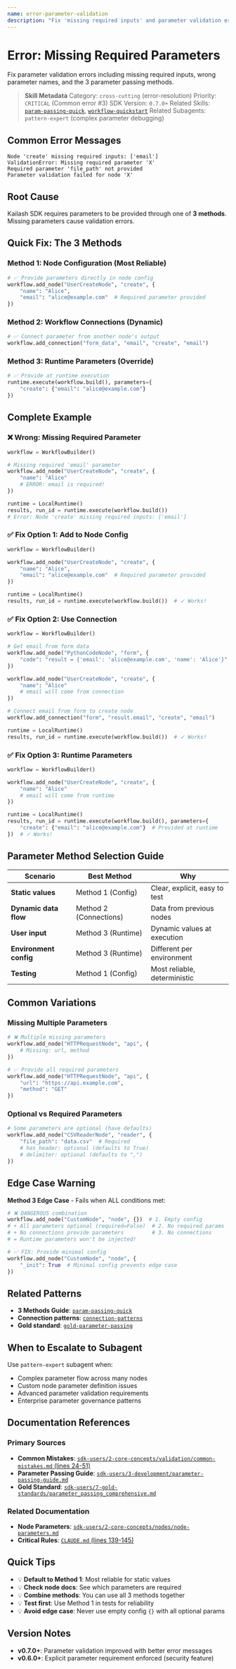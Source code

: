 ```yaml
---
name: error-parameter-validation
description: "Fix 'missing required inputs' and parameter validation errors in Kailash workflows. Use when encountering 'Node missing required inputs', 'parameter validation failed', 'required parameter not provided', or parameter-related errors."
---
```


# Error: Missing Required Parameters

Fix parameter validation errors including missing required inputs, wrong parameter names, and the 3 parameter passing methods.

> **Skill Metadata**
> Category: `cross-cutting` (error-resolution)
> Priority: `CRITICAL` (Common error #3)
> SDK Version: `0.7.0+`
> Related Skills: [`param-passing-quick`](../../01-core-sdk/param-passing-quick.md), [`workflow-quickstart`](../../01-core-sdk/workflow-quickstart.md)
> Related Subagents: `pattern-expert` (complex parameter debugging)

## Common Error Messages

```
Node 'create' missing required inputs: ['email']
ValidationError: Missing required parameter 'X'
Required parameter 'file_path' not provided
Parameter validation failed for node 'X'
```

## Root Cause

Kailash SDK requires parameters to be provided through one of **3 methods**. Missing parameters cause validation errors.

## Quick Fix: The 3 Methods

### Method 1: Node Configuration (Most Reliable)
```python
# ✅ Provide parameters directly in node config
workflow.add_node("UserCreateNode", "create", {
    "name": "Alice",
    "email": "alice@example.com"  # Required parameter provided
})
```

### Method 2: Workflow Connections (Dynamic)
```python
# ✅ Connect parameter from another node's output
workflow.add_connection("form_data", "email", "create", "email")
```

### Method 3: Runtime Parameters (Override)
```python
# ✅ Provide at runtime execution
runtime.execute(workflow.build(), parameters={
    "create": {"email": "alice@example.com"}
})
```

## Complete Example

### ❌ Wrong: Missing Required Parameter
```python
workflow = WorkflowBuilder()

# Missing required 'email' parameter
workflow.add_node("UserCreateNode", "create", {
    "name": "Alice"
    # ERROR: email is required!
})

runtime = LocalRuntime()
results, run_id = runtime.execute(workflow.build())
# Error: Node 'create' missing required inputs: ['email']
```

### ✅ Fix Option 1: Add to Node Config
```python
workflow = WorkflowBuilder()

workflow.add_node("UserCreateNode", "create", {
    "name": "Alice",
    "email": "alice@example.com"  # Required parameter provided
})

runtime = LocalRuntime()
results, run_id = runtime.execute(workflow.build())  # ✓ Works!
```

### ✅ Fix Option 2: Use Connection
```python
workflow = WorkflowBuilder()

# Get email from form data
workflow.add_node("PythonCodeNode", "form", {
    "code": "result = {'email': 'alice@example.com', 'name': 'Alice'}"
})

workflow.add_node("UserCreateNode", "create", {
    "name": "Alice"
    # email will come from connection
})

# Connect email from form to create node
workflow.add_connection("form", "result.email", "create", "email")

runtime = LocalRuntime()
results, run_id = runtime.execute(workflow.build())  # ✓ Works!
```

### ✅ Fix Option 3: Runtime Parameters
```python
workflow = WorkflowBuilder()

workflow.add_node("UserCreateNode", "create", {
    "name": "Alice"
    # email will come from runtime
})

runtime = LocalRuntime()
results, run_id = runtime.execute(workflow.build(), parameters={
    "create": {"email": "alice@example.com"}  # Provided at runtime
})  # ✓ Works!
```

## Parameter Method Selection Guide

| Scenario | Best Method | Why |
|----------|-------------|-----|
| **Static values** | Method 1 (Config) | Clear, explicit, easy to test |
| **Dynamic data flow** | Method 2 (Connections) | Data from previous nodes |
| **User input** | Method 3 (Runtime) | Dynamic values at execution |
| **Environment config** | Method 3 (Runtime) | Different per environment |
| **Testing** | Method 1 (Config) | Most reliable, deterministic |

## Common Variations

### Missing Multiple Parameters
```python
# ❌ Multiple missing parameters
workflow.add_node("HTTPRequestNode", "api", {
    # Missing: url, method
})

# ✅ Provide all required parameters
workflow.add_node("HTTPRequestNode", "api", {
    "url": "https://api.example.com",
    "method": "GET"
})
```

### Optional vs Required Parameters
```python
# Some parameters are optional (have defaults)
workflow.add_node("CSVReaderNode", "reader", {
    "file_path": "data.csv"  # Required
    # has_header: optional (defaults to True)
    # delimiter: optional (defaults to ",")
})
```

## Edge Case Warning

**Method 3 Edge Case** - Fails when ALL conditions met:
```python
# ❌ DANGEROUS combination
workflow.add_node("CustomNode", "node", {})  # 1. Empty config
# + All parameters optional (required=False)  # 2. No required params
# + No connections provide parameters         # 3. No connections
# = Runtime parameters won't be injected!

# ✅ FIX: Provide minimal config
workflow.add_node("CustomNode", "node", {
    "_init": True  # Minimal config prevents edge case
})
```

## Related Patterns

- **3 Methods Guide**: [`param-passing-quick`](../../01-core-sdk/param-passing-quick.md)
- **Connection patterns**: [`connection-patterns`](../../01-core-sdk/connection-patterns.md)
- **Gold standard**: [`gold-parameter-passing`](../../17-gold-standards/gold-parameter-passing.md)

## When to Escalate to Subagent

Use `pattern-expert` subagent when:
- Complex parameter flow across many nodes
- Custom node parameter definition issues
- Advanced parameter validation requirements
- Enterprise parameter governance patterns

## Documentation References

### Primary Sources
- **Common Mistakes**: [`sdk-users/2-core-concepts/validation/common-mistakes.md` (lines 24-51)](../../../../sdk-users/2-core-concepts/validation/common-mistakes.md#L24-L51)
- **Parameter Passing Guide**: [`sdk-users/3-development/parameter-passing-guide.md`](../../../../sdk-users/3-development/parameter-passing-guide.md)
- **Gold Standard**: [`sdk-users/7-gold-standards/parameter_passing_comprehensive.md`](../../../../sdk-users/7-gold-standards/parameter_passing_comprehensive.md)

### Related Documentation
- **Node Parameters**: [`sdk-users/2-core-concepts/nodes/node-parameters.md`](../../../../sdk-users/2-core-concepts/nodes/node-parameters.md)
- **Critical Rules**: [`CLAUDE.md` (lines 139-145)](../../../../CLAUDE.md#L139-L145)

## Quick Tips

- 💡 **Default to Method 1**: Most reliable for static values
- 💡 **Check node docs**: See which parameters are required
- 💡 **Combine methods**: You can use all 3 methods together
- 💡 **Test first**: Use Method 1 in tests for reliability
- 💡 **Avoid edge case**: Never use empty config `{}` with all optional params

## Version Notes

- **v0.7.0+**: Parameter validation improved with better error messages
- **v0.6.0+**: Explicit parameter requirement enforced (security feature)

<!-- Trigger Keywords: missing required inputs, parameter validation, required parameter not provided, parameter error, node missing inputs, validation error, missing parameter, required param, parameter validation failed -->
